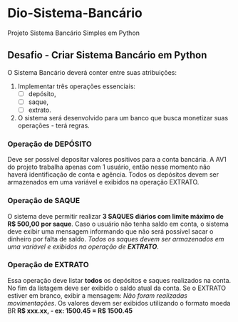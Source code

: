 # Dio-Sistema-Bancário
Projeto Sistema Bancário Simples em Python

## Desafio - Criar Sistema Bancário em Python ##

O Sistema Bancário deverá conter entre suas atribuições:

1. Implementar três operações essenciais:
   - [ ] depósito,
   - [ ] saque,
   - [ ] extrato.
3. O sistema será desenvolvido para um banco que busca monetizar suas operações - terá regras.

### Operação de DEPÓSITO ###

Deve ser possível depositar valores positivos para a conta bancária. A AV1 do projeto trabalha apenas com 1 usuário, então nesse momento não haverá identificação de conta e agência.
Todos os depósitos devem ser armazenados em uma variável e exibidos na operação EXTRATO.

### Operação de SAQUE ###

O sistema deve permitir realizar **3 SAQUES diários com limite máximo de R$ 500,00 por saque**. Caso o usuário não tenha saldo em conta, o sistema deve exibir uma mensagem informando que não será possível sacar o dinheiro por falta de saldo. _Todos os saques devem ser armazenados em uma variável e exibidos na operação de **EXTRATO**_.

### Operação de EXTRATO ###

Essa operação deve listar **todos** os depósitos e saques realizados na conta. No fim da listagem deve ser exibido o saldo atual da conta. Se o EXTRATO estiver em branco, exibir a mensagem: _Não foram realizadas movimentações_.
Os valores devem ser exibidos utilizando o formato moeda BR **R$ xxx.xx, - ex: 1500.45 = R$ 1500.45**
